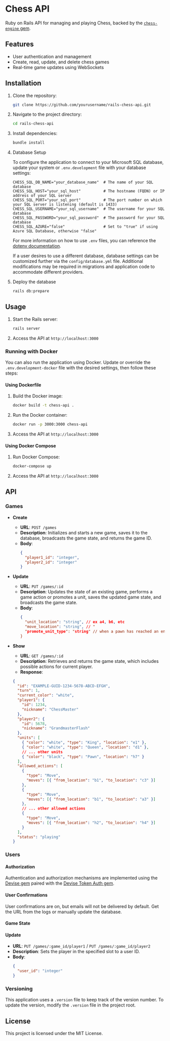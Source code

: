 # Chess API

Ruby on Rails API for managing and playing Chess, backed by the [`chess-engine` gem](https://github.com/kevintsander/chess-engine.git).

## Features

- User authentication and management
- Create, read, update, and delete chess games
- Real-time game updates using WebSockets

## Installation

1. Clone the repository:
   ```sh
   git clone https://github.com/yourusername/rails-chess-api.git
   ```
2. Navigate to the project directory:
   ```sh
   cd rails-chess-api
   ```
3. Install dependencies:
   ```sh
   bundle install
   ```
4. Database Setup

   To configure the application to connect to your Microsoft SQL database, update your system or `.env.development` file with your database settings:

   ```shell
   CHESS_SQL_DB_NAME="your_database_name"  # The name of your SQL database
   CHESS_SQL_HOST="your_sql_host"          # The hostname (FQDN) or IP address of your SQL server
   CHESS_SQL_PORT="your_sql_port"          # The port number on which your SQL server is listening (default is 1433)
   CHESS_SQL_USERNAME="your_sql_username"  # The username for your SQL database
   CHESS_SQL_PASSWORD="your_sql_password"  # The password for your SQL database
   CHESS_SQL_AZURE="false"                 # Set to "true" if using Azure SQL Database, otherwise "false"
   ```

   For more information on how to use `.env` files, you can reference the [dotenv documentation](https://github.com/bkeepers/dotenv).

   If a user desires to use a different database, database settings can be customized further via the `config/database.yml` file. Additional modifications may be required in migrations and application code to accommodate different providers.

5. Deploy the database
   ```sh
   rails db:prepare
   ```

## Usage

1. Start the Rails server:
   ```sh
   rails server
   ```
2. Access the API at `http://localhost:3000`

### Running with Docker

You can also run the application using Docker. Update or override the `.env.development-docker` file with the desired settings, then follow these steps:

#### Using Dockerfile

1. Build the Docker image:

   ```sh
   docker build -t chess-api .
   ```

2. Run the Docker container:
   ```sh
   docker run -p 3000:3000 chess-api
   ```
3. Access the API at `http://localhost:3000`

#### Using Docker Compose

1. Run Docker Compose:

   ```sh
   docker-compose up
   ```

2. Access the API at `http://localhost:3000`

## API

### Games

- **Create**

  - **URL**: `POST /games`
  - **Description**: Initializes and starts a new game, saves it to the database, broadcasts the game state, and returns the game ID.
  - **Body**:
    ```json
    {
      "player1_id": "integer",
      "player2_id": "integer"
    }
    ```

- **Update**

  - **URL**: `PUT /games/:id`
  - **Description**: Updates the state of an existing game, performs a game action or promotes a unit, saves the updated game state, and broadcasts the game state.
  - **Body**:
    ```json
    {
      "unit_location": "string", // ex a4, b6, etc
      "move_location": "string", // "
      "promote_unit_type": "string" // when a pawn has reached an end square, provide unit type (Q, B, R, K)
    }
    ```

- **Show**
  - **URL**: `GET /games/:id`
  - **Description**: Retrieves and returns the game state, which includes possible actions for current player.
  - **Response**:
  ```json
  {
    "id": "EXAMPLE-GUID-1234-5678-ABCD-EFGH",
    "turn": 1,
    "current_color": "white",
    "player1": {
      "id": 1234,
      "nickname": "ChessMaster"
    },
    "player2": {
      "id": 5678,
      "nickname": "GrandmasterFlash"
    },
    "units": [
      { "color": "white", "type": "King", "location": "e1" },
      { "color": "white", "type": "Queen", "location": "d1" },
      // ... other units
      { "color": "black", "type": "Pawn", "location": "h7" }
    ],
    "allowed_actions": [
      {
        "type": "Move",
        "moves": [{ "from_location": "b1", "to_location": "c3" }]
      },
      {
        "type": "Move",
        "moves": [{ "from_location": "b1", "to_location": "a3" }]
      },
      // ... other allowed actions
      {
        "type": "Move",
        "moves": [{ "from_location": "h2", "to_location": "h4" }]
      }
    ],
    "status": "playing"
  }
  ```

### Users

#### Authorization

Authentication and authorization mechanisms are implemented using the [Devise gem](https://github.com/heartcombo/devise) paired with the [Devise Token Auth gem](https://github.com/lynndylanhurley/devise_token_auth).

#### User Confirmations

User confirmations are on, but emails will not be delivered by default. Get the URL from the logs or manually update the database.

#### Game State

#### Update

- **URL**: `PUT /games/:game_id/player1` / `PUT /games/:game_id/player2`
- **Description**: Sets the player in the specified slot to a user ID.
- **Body**:
  ```json
  {
    "user_id": "integer"
  }
  ```

### Versioning

This application uses a `.version` file to keep track of the version number. To update the version, modify the `.version` file in the project root.

## License

This project is licensed under the MIT License.
